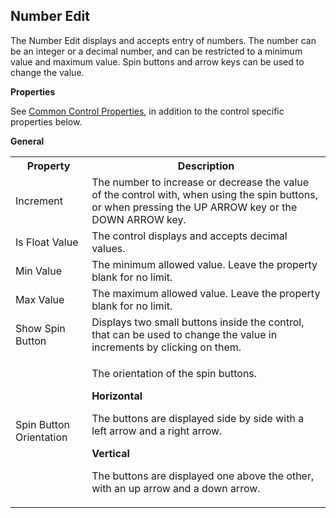 ## Number Edit

The Number Edit displays and accepts entry of numbers. The number can be an integer or a decimal number, and can be restricted to a minimum value and maximum value. Spin buttons and arrow keys can be used to change the value.

**Properties**

See [Common Control Properties](../common-control-properties.md), in addition to the control specific properties below.

**General**

<table style="WIDTH: 100%">

<tbody>

<tr>

<th>Property</th>

<th>Description</th>

</tr>

<tr>

<td>Increment</td>

<td>The number to increase or decrease the value of the control with, when using the spin buttons, or when pressing the UP ARROW key or the DOWN ARROW key.</td>

</tr>

<tr>

<td>Is Float Value</td>

<td>The control displays and accepts decimal values.</td>

</tr>

<tr>

<td>Min Value</td>

<td>The minimum allowed value. Leave the property blank for no limit.</td>

</tr>

<tr>

<td>Max Value</td>

<td>The maximum allowed value. Leave the property blank for no limit.</td>

</tr>

<tr>

<td>Show Spin Button</td>

<td>Displays two small buttons inside the control, that can be used to change the value in increments by clicking on them.</td>

</tr>

<tr>

<td>Spin Button Orientation</td>

<td>

The orientation of the spin buttons.

**Horizontal**

The buttons are displayed side by side with a left arrow and a right arrow.

**Vertical**

The buttons are displayed one above the other, with an up arrow and a down arrow.

</td>

</tr>

</tbody>

</table>